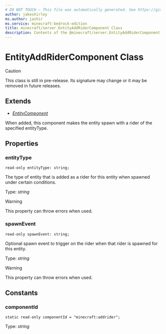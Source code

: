 ```yaml
---
# DO NOT TOUCH — This file was automatically generated. See https://github.com/mojang/minecraftapidocsgenerator to modify descriptions, examples, etc.
author: jakeshirley
ms.author: jashir
ms.service: minecraft-bedrock-edition
title: minecraft/server.EntityAddRiderComponent Class
description: Contents of the @minecraft/server.EntityAddRiderComponent class.
---
```

# EntityAddRiderComponent Class

> [!CAUTION]
> This class is still in pre-release.  Its signature may change or it may be removed in future releases.

## Extends
- [*EntityComponent*](EntityComponent.md)

When added, this component makes the entity spawn with a rider of the specified entityType.

## Properties

### **entityType**
`read-only entityType: string;`

The type of entity that is added as a rider for this entity when spawned under certain conditions.

Type: *string*
    
> [!WARNING]
> This property can throw errors when used.

### **spawnEvent**
`read-only spawnEvent: string;`

Optional spawn event to trigger on the rider when that rider is spawned for this entity.

Type: *string*
    
> [!WARNING]
> This property can throw errors when used.

## Constants

### **componentId**
`static read-only componentId = "minecraft:addrider";`

Type: *string*
